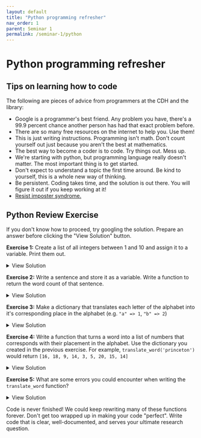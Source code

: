 ```yaml
---
layout: default
title: "Python programming refresher"
nav_order: 1
parent: Seminar 1
permalink: /seminar-1/python
---
```


# Python programming refresher

## Tips on learning how to code 

The following are pieces of advice from programmers at the CDH and the library:

* Google is a programmer's best friend. Any problem you have, there's a 99.9 percent
chance another person has had that exact problem before.
* There are so many free resources on the internet to help you. Use them!
* This is just writing instructions. Programming isn't math. Don't count yourself out just because you aren't the best at mathematics.
* The best way to become a coder is to code. Try things out. Mess up.
* We're starting with python, but programming language really doesn't matter. The 
most important thing is to get started.
* Don't expect to understand a topic the first time around. Be kind to yourself, this is a whole new way of thinking.
* Be persistent. Coding takes time, and the solution is out there. You will figure
it out if you keep working at it!
* [Resist imposter syndrome.](https://adainitiative.org/continue-our-work/impostor-syndrome-training/)

## Python Review Exercise

If you don't know how to proceed, try googling the solution. Prepare an answer
before clicking the "View Solution" button.

**Exercise 1:** Create a list of all integers between 1 and 10 and assign it to a variable. Print them out.

<details><summary>View Solution</summary>
<script src="https://gist.github.com/kmcelwee/ae02565da0d7f02ab91eb6215807748e.js"></script>
</details>

**Exercise 2:** Write a sentence and store it as a variable. Write a function to return the
word count of that sentence.

<details><summary>View Solution</summary>
<script src="https://gist.github.com/kmcelwee/a78dd62fd5a06e0060e86a804f11f11a.js"></script>
</details>

**Exercise 3:** Make a dictionary that translates each letter of the alphabet into it's
corresponding place in the alphabet (e.g. `"a" => 1`, `"b" => 2`)

<details>
<summary>View Solution</summary>
<script src="https://gist.github.com/kmcelwee/0775fa1537f7d63a55b799e83d3a8db2.js"></script>
</details>

**Exercise 4:** Write a function that turns a word into a list of numbers that corresponds with their placement in the alphabet. Use the dictionary you created in the previous exercise.
For example, `translate_word('princeton')` would return `[16, 18, 9, 14, 3, 5, 20, 15, 14]`

<details>
<summary>View Solution</summary>
<script src="https://gist.github.com/kmcelwee/02f969d68fe82b75efd12a1bb833f67d.js"></script>
</details>

**Exercise 5:** What are some errors you could encounter when writing the `translate_word` function?

<details><summary>View Solution</summary>

<ul>
    <li>We would get an error if we fed <code>'Princeton'</code> into the function because it contains
        an uppercase letter. (Try it out to see what kind of error you would get.)
To ensure that the string is lowercase, use <code>word = word.lower()</code>.</li>
    <li>This function expects a word. If we fed <code>'FSI Class of 2025!'</code> into it, it would cause
an error because the blank space character and the exclamation point isn't in our dictionary.
Python's <a href="https://www.tutorialspoint.com/python/string_isalpha.htm"><code>str.isalpha()</code></a>
function can tell us if any of the characters in a string aren't a letter.
</li>
</ul>

With these considerations in mind, we can rewrite this function.

<script src="https://gist.github.com/kmcelwee/73351c7636036f1e70de98e345af5da2.js"></script>
</details>

Code is never finished! We could keep rewriting many of these functions forever.
Don't get too wrapped up in making your code "perfect". Write code that is clear,
well-documented, and serves your ultimate research question. 
